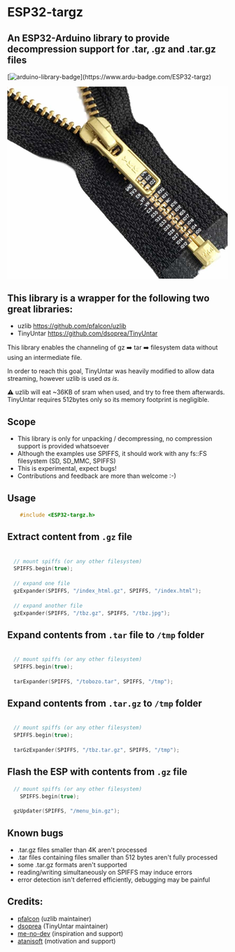 # ESP32-targz

## An ESP32-Arduino library to provide decompression support for .tar, .gz and .tar.gz files

[![arduino-library-badge](https://www.ardu-badge.com/badge/ESP32-targz.svg?)](https://www.ardu-badge.com/ESP32-targz)

<p align="center">
<img src="ESP32-targz.png" alt="ES32-targz logo" width="512" />
</p>


## This library is a wrapper for the following two great libraries:

  - uzlib https://github.com/pfalcon/uzlib
  - TinyUntar https://github.com/dsoprea/TinyUntar

This library enables the channeling of gz :arrow_right: tar :arrow_right: filesystem data without using an intermediate file.

In order to reach this goal, TinyUntar was heavily modified to allow data streaming, however uzlib is used *as is*.

:warning: uzlib will eat ~36KB of sram when used, and try to free them afterwards.
TinyUntar requires 512bytes only so its memory footprint is negligible.


Scope
-----

  - This library is only for unpacking / decompressing, no compression support is provided whatsoever
  - Although the examples use SPIFFS, it should work with any fs::FS filesystem (SD, SD_MMC, SPIFFS)
  - This is experimental, expect bugs!
  - Contributions and feedback are more than welcome :-)


Usage
-----

```C
    #include <ESP32-targz.h>
```



Extract content from `.gz` file
-------------------------------

```C

  // mount spiffs (or any other filesystem)
  SPIFFS.begin(true);

  // expand one file
  gzExpander(SPIFFS, "/index_html.gz", SPIFFS, "/index.html");

  // expand another file
  gzExpander(SPIFFS, "/tbz.gz", SPIFFS, "/tbz.jpg");


```


Expand contents from `.tar` file to `/tmp` folder
-------------------------------------------------

```C

  // mount spiffs (or any other filesystem)
  SPIFFS.begin(true);

  tarExpander(SPIFFS, "/tobozo.tar", SPIFFS, "/tmp");


```



Expand contents from `.tar.gz`  to `/tmp` folder
------------------------------------------------

```C

  // mount spiffs (or any other filesystem)
  SPIFFS.begin(true);

  tarGzExpander(SPIFFS, "/tbz.tar.gz", SPIFFS, "/tmp");

```


Flash the ESP with contents from `.gz` file
-------------------------------------------

```C
  // mount spiffs (or any other filesystem)
    SPIFFS.begin(true);

  gzUpdater(SPIFFS, "/menu_bin.gz");


```

Known bugs
----------

  - .tar.gz files smaller than 4K aren't processed
  - .tar files containing files smaller than 512 bytes aren't fully processed
  - some .tar.gz formats aren't supported
  - reading/writing simultaneously on SPIFFS may induce errors
  - error detection isn't deferred efficiently, debugging may be painful


Credits:
--------

  - [pfalcon](https://github.com/pfalcon/uzlib) (uzlib maintainer)
  - [dsoprea](https://github.com/dsoprea/TinyUntar) (TinyUntar maintainer)
  - [me-no-dev](https://github.com/me-no-dev) (inspiration and support)
  - [atanisoft](https://github.com/atanisoft) (motivation and support)
  

